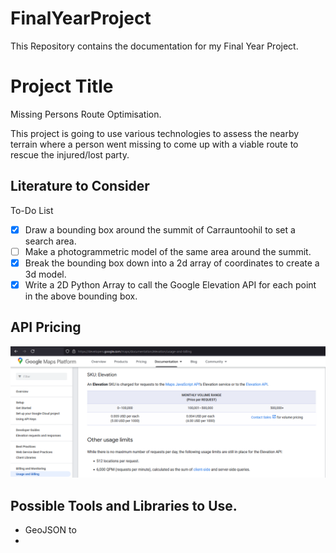 # FinalYearProject
This Repository contains the documentation for my Final Year Project.

# Project Title
Missing Persons Route Optimisation.

This project is going to use various technologies to assess the nearby terrain where a person went missing to come up with a viable route to rescue the injured/lost party.

## Literature to Consider

To-Do List
- [x] Draw a bounding box around the summit of Carrauntoohil to set a search area.
- [ ] Make a photogrammetric model of the same area around the summit.
- [x] Break the bounding box down into a 2d array of coordinates to create a 3d model.
- [x] Write a 2D Python Array to call the Google Elevation API for each point in the above bounding box.

## API Pricing
![API Pricing](Screenshots/ElevationApiPricing.PNG)

## Possible Tools and Libraries to Use.
* GeoJSON to
* 
